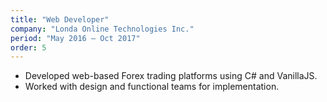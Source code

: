 ```yaml
---
title: "Web Developer"
company: "Londa Online Technologies Inc."
period: "May 2016 – Oct 2017"
order: 5
---
```


- Developed web-based Forex trading platforms using C# and VanillaJS.
- Worked with design and functional teams for implementation.

